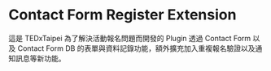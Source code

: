 # Contact Form Register Extension

這是 TEDxTaipei 為了解決活動報名問題而開發的 Plugin 透過 Contact Form 以及 Contact Form DB 的表單與資料記錄功能，額外擴充加入重複報名驗證以及通知訊息等新功能。
